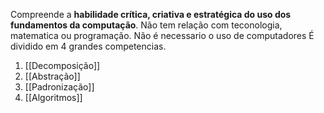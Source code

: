 Compreende a **habilidade crítica, criativa e estratégica do uso dos fundamentos da computação**.
Não tem relação com teconologia, matematica ou programação. 
Não é necessario o uso de computadores
É dividido em 4 grandes competencias.
1. [[Decomposição]]
2. [[Abstração]]
3. [[Padronização]]
4. [[Algoritmos]]
